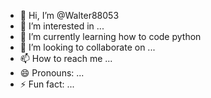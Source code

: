 - 👋 Hi, I’m @Walter88053
- 👀 I’m interested in ...
- 🌱 I’m currently learning how to code python
- 💞️ I’m looking to collaborate on ...
- 📫 How to reach me ...
- 😄 Pronouns: ...
- ⚡ Fun fact: ...

<!---
Walter88053/Walter88053 is a ✨ special ✨ repository because its `README.md` (this file) appears on your GitHub profile.
You can click the Preview link to take a look at your changes.
--->
